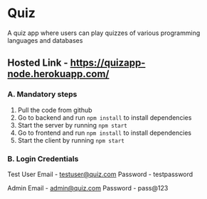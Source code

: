 # Quiz

A quiz app where users can play quizzes of various programming languages and databases

## Hosted Link - https://quizapp-node.herokuapp.com/

### A. Mandatory steps

1. Pull the code from github
2. Go to backend and run `npm install` to install dependencies
3. Start the server by running `npm start`
4. Go to frontend and run `npm install` to install dependencies
5. Start the client by running `npm start`

### B. Login Credentials

Test User
Email - testuser@quiz.com
Password - testpassword

Admin
Email - admin@quiz.com
Password - pass@123
